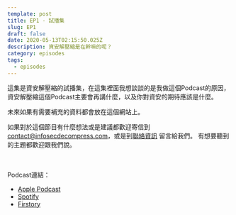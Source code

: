 ```yaml
---
template: post
title: EP1 - 試播集
slug: EP1
draft: false
date: 2020-05-13T02:15:50.025Z
description: 資安解壓縮是在幹嘛的呢？
category: episodes
tags:
  - episodes
---
```

這集是資安解壓縮的試播集，在這集裡面我想談談的是我做這個Podcast的原因，資安解壓縮這個Podcast主要會再講什麼，以及你對資安的期待應該是什麼。

未來如果有需要補充的資料都會放在這個網站上。

如果對於這個節目有什麼想法或是建議都歡迎寄信到 [contact@infosecdecompress.com](mailto:contact@infosecdecompress.com)，或是到[聯絡資訊](/pages/contacts) 留言給我們。 有想要聽到的主題都歡迎跟我們說。

<br><br> Podcast連結：

* [Apple Podcast](https://podcasts.apple.com/us/podcast/ep1-%E8%A9%A6%E6%92%AD%E9%9B%86/id1513276667?i=1000474524983)
* [Spotify](https://open.spotify.com/episode/2aZzaClfXzNQTPW4iVNXNl)
* [Firstory](https://open.firstory.me/story/cka5pne4l8bc50873cbfk4zuh)